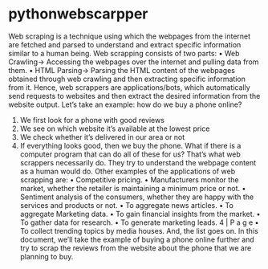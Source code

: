 # pythonwebscarpper
Web scraping is a technique using which the webpages from the internet are fetched and parsed
to understand and extract specific information similar to a human being. Web scrapping
consists of two parts:
• Web Crawling→ Accessing the webpages over the internet and pulling data from
them.
• HTML Parsing→ Parsing the HTML content of the webpages obtained through web
crawling and then extracting specific information from it.
Hence, web scrappers are applications/bots, which automatically send requests to websites and
then extract the desired information from the website output.
Let’s take an example:
how do we buy a phone online?
1. We first look for a phone with good reviews
2. We see on which website it’s available at the lowest price
3. We check whether it’s delivered in our area or not
4. If everything looks good, then we buy the phone.
What if there is a computer program that can do all of these for us? That’s what web scrappers
necessarily do. They try to understand the webpage content as a human would do.
Other examples of the applications of web scrapping are:
• Competitive pricing.
• Manufacturers monitor the market, whether the retailer is maintaining a minimum price
or not.
• Sentiment analysis of the consumers, whether they are happy with the services and
products or not.
• To aggregate news articles.
• To aggregate Marketing data.
• To gain financial insights from the market.
• To gather data for research.
• To generate marketing leads.
4 | P a g e
• To collect trending topics by media houses.
And, the list goes on.
In this document, we’ll take the example of buying a phone online further and try to scrap the
reviews from the website about the phone that we are planning to buy.
